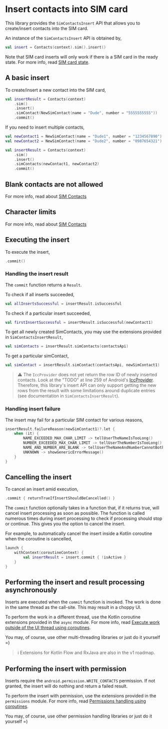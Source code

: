 # Insert contacts into SIM card

This library provides the `SimContactsInsert` API that allows you to create/insert contacts into the
SIM card.

An instance of the `SimContactsInsert` API is obtained by,

```kotlin
val insert = Contacts(context).sim().insert()
```

Note that SIM card inserts will only work if there is a SIM card in the ready state. For more info,
read [SIM card state](./../sim/about-sim-contacts.md#sim-card-state).

## A basic insert

To create/insert a new contact into the SIM card,

```kotlin
val insertResult = Contacts(context)
    .sim()
    .insert()
    .simContact(NewSimContact(name = "Dude", number = "5555555555"))
    .commit()
```

If you need to insert multiple contacts,

```kotlin
val newContact1 = NewSimContact(name = "Dude1", number = "1234567890")
val newContact2 = NewSimContact(name = "Dude2", number = "0987654321")

val insertResult = Contacts(context)
    .sim()
    .insert()
    .simContacts(newContact1, newContact2)
    .commit()
```

## Blank contacts are not allowed

For more info, read about [SIM Contacts](./../sim/about-sim-contacts.md#blanks-are-not-allowed)

## Character limits

For more info, read about [SIM Contacts](./../sim/about-sim-contacts.md#character-limits)

## Executing the insert

To execute the insert,

```kotlin
.commit()
```

### Handling the insert result

The `commit` function returns a `Result`.

To check if all inserts succeeded,

```kotlin
val allInsertsSuccessful = insertResult.isSuccessful
```

To check if a particular insert succeeded,

```kotlin
val firstInsertSuccessful = insertResult.isSuccessful(newContact1)
```

To get all newly created SimContacts, you may use the extensions provided
in `SimContactsInsertResult`,

```kotlin
val simContacts = insertResult.simContacts(contactsApi)
```

To get a particular simContact,

```kotlin
val simContact = insertResult.simContact(contactsApi, newSimContact1)
```

> ⚠️ The `IccProvider` does not yet return the row ID of newly inserted contacts. Look at the "TODO"
> at line 259 of Android's [IccProvider](https://android.googlesource.com/platform/frameworks/opt/telephony/+/51302ef/src/java/com/android/internal/telephony/IccProvider.java#259).
> Therefore, this library's insert API can only support getting the new rows from the result with some
> limitations around duplicate entries (see documentation in `SimContactsInsertResult`).

### Handling insert failure

The insert may fail for a particular SIM contact for various reasons,

```kotlin
insertResult.failureReason(newSimContact1)?.let {
    when (it) {
        NAME_EXCEEDED_MAX_CHAR_LIMIT -> tellUserTheNameIsTooLong()
        NUMBER_EXCEEDED_MAX_CHAR_LIMIT -> tellUserTheNumberIsTooLong()
        NAME_AND_NUMBER_ARE_BLANK -> tellUserTheNameAndNumberCannotBothBeBlank()
        UNKNOWN -> showGenericErrorMessage()
    }
}
```

## Cancelling the insert

To cancel an insert amid execution,

```kotlin
.commit { returnTrueIfInsertShouldBeCancelled() }
```

The `commit` function optionally takes in a function that, if it returns true, will cancel insert
processing as soon as possible. The function is called numerous times during insert processing to
check if processing should stop or continue. This gives you the option to cancel the insert.

For example, to automatically cancel the insert inside a Kotlin coroutine when the coroutine is
cancelled,

```kotlin
launch {
    withContext(coroutineContext) {
        val insertResult = insert.commit { !isActive }
    }
}
```

## Performing the insert and result processing asynchronously

Inserts are executed when the `commit` function is invoked. The work is done in the same thread as
the call-site. This may result in a choppy UI.

To perform the work in a different thread, use the Kotlin coroutine extensions provided in
the `async` module. For more info,
read [Execute work outside of the UI thread using coroutines](./../async/async-execution-coroutines.md).

You may, of course, use other multi-threading libraries or just do it yourself =)

> ℹ️ Extensions for Kotlin Flow and RxJava are also in the v1 roadmap.

## Performing the insert with permission

Inserts require the `android.permission.WRITE_CONTACTS` permission. If not granted, the insert will
do nothing and return a failed result.

To perform the insert with permission, use the extensions provided in the `permissions` module.
For more info, read [Permissions handling using coroutines](./../permissions/permissions-handling-coroutines.md).

You may, of course, use other permission handling libraries or just do it yourself =)
